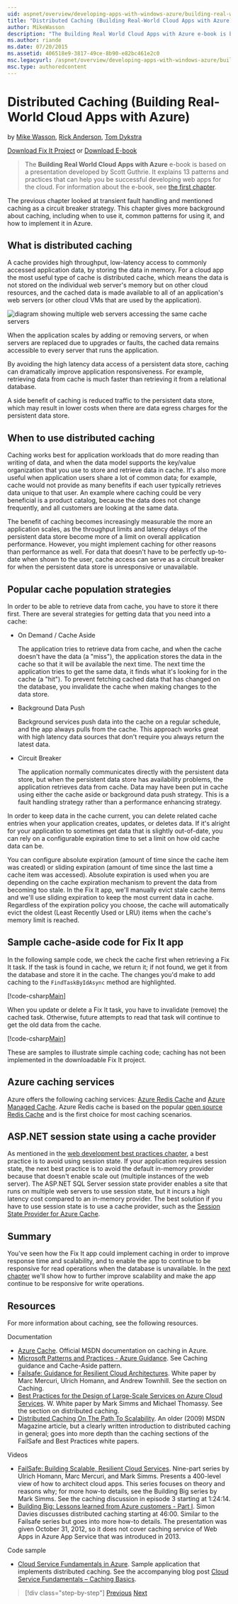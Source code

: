 ```yaml
---
uid: aspnet/overview/developing-apps-with-windows-azure/building-real-world-cloud-apps-with-windows-azure/distributed-caching
title: "Distributed Caching (Building Real-World Cloud Apps with Azure) | Microsoft Docs"
author: MikeWasson
description: "The Building Real World Cloud Apps with Azure e-book is based on a presentation developed by Scott Guthrie. It explains 13 patterns and practices that can he..."
ms.author: riande
ms.date: 07/20/2015
ms.assetid: 406518e9-3817-49ce-8b90-e82bc461e2c0
msc.legacyurl: /aspnet/overview/developing-apps-with-windows-azure/building-real-world-cloud-apps-with-windows-azure/distributed-caching
msc.type: authoredcontent
---
```

# Distributed Caching (Building Real-World Cloud Apps with Azure)

by [Mike Wasson](https://github.com/MikeWasson), [Rick Anderson](https://twitter.com/RickAndMSFT), [Tom Dykstra](https://github.com/tdykstra)

[Download Fix It Project](https://code.msdn.microsoft.com/Fix-It-app-for-Building-cdd80df4) or [Download E-book](https://docs.microsoft.com/archive/blogs/microsoft_press/free-ebook-building-cloud-apps-with-microsoft-azure)

> The **Building Real World Cloud Apps with Azure** e-book is based on a presentation developed by Scott Guthrie. It explains 13 patterns and practices that can help you be successful developing web apps for the cloud. For information about the e-book, see [the first chapter](introduction.md).

The previous chapter looked at transient fault handling and mentioned caching as a circuit breaker strategy. This chapter gives more background about caching, including when to use it, common patterns for using it, and how to implement it in Azure.

## What is distributed caching

A cache provides high throughput, low-latency access to commonly accessed application data, by storing the data in memory. For a cloud app the most useful type of cache is distributed cache, which means the data is not stored on the individual web server's memory but on other cloud resources, and the cached data is made available to all of an application's web servers (or other cloud VMs that are used by the application).

![diagram showing multiple web servers accessing the same cache servers](distributed-caching/_static/image1.png)

When the application scales by adding or removing servers, or when servers are replaced due to upgrades or faults, the cached data remains accessible to every server that runs the application.

By avoiding the high latency data access of a persistent data store, caching can dramatically improve application responsiveness. For example, retrieving data from cache is much faster than retrieving it from a relational database.

A side benefit of caching is reduced traffic to the persistent data store, which may result in lower costs when there are data egress charges for the persistent data store.

## When to use distributed caching

Caching works best for application workloads that do more reading than writing of data, and when the data model supports the key/value organization that you use to store and retrieve data in cache. It's also more useful when application users share a lot of common data; for example, cache would not provide as many benefits if each user typically retrieves data unique to that user. An example where caching could be very beneficial is a product catalog, because the data does not change frequently, and all customers are looking at the same data.

The benefit of caching becomes increasingly measurable the more an application scales, as the throughput limits and latency delays of the persistent data store become more of a limit on overall application performance. However, you might implement caching for other reasons than performance as well. For data that doesn't have to be perfectly up-to-date when shown to the user, cache access can serve as a circuit breaker for when the persistent data store is unresponsive or unavailable.

## Popular cache population strategies

In order to be able to retrieve data from cache, you have to store it there first. There are several strategies for getting data that you need into a cache:

- On Demand / Cache Aside

    The application tries to retrieve data from cache, and when the cache doesn't have the data (a "miss"), the application stores the data in the cache so that it will be available the next time. The next time the application tries to get the same data, it finds what it's looking for in the cache (a "hit"). To prevent fetching cached data that has changed on the database, you invalidate the cache when making changes to the data store.
- Background Data Push

    Background services push data into the cache on a regular schedule, and the app always pulls from the cache. This approach works great with high latency data sources that don't require you always return the latest data.
- Circuit Breaker

    The application normally communicates directly with the persistent data store, but when the persistent data store has availability problems, the application retrieves data from cache. Data may have been put in cache using either the cache aside or background data push strategy. This is a fault handling strategy rather than a performance enhancing strategy.

In order to keep data in the cache current, you can delete related cache entries when your application creates, updates, or deletes data. If it's alright for your application to sometimes get data that is slightly out-of-date, you can rely on a configurable expiration time to set a limit on how old cache data can be.

You can configure absolute expiration (amount of time since the cache item was created) or sliding expiration (amount of time since the last time a cache item was accessed). Absolute expiration is used when you are depending on the cache expiration mechanism to prevent the data from becoming too stale. In the Fix It app, we'll manually evict stale cache items and we'll use sliding expiration to keep the most current data in cache. Regardless of the expiration policy you choose, the cache will automatically evict the oldest (Least Recently Used or LRU) items when the cache's memory limit is reached.

## Sample cache-aside code for Fix It app

In the following sample code, we check the cache first when retrieving a Fix It task. If the task is found in cache, we return it; if not found, we get it from the database and store it in the cache. The changes you'd make to add caching to the `FindTaskByIdAsync` method are highlighted.

[!code-csharp[Main](distributed-caching/samples/sample1.cs?highlight=5,9-11,13-15,19)]

When you update or delete a Fix It task, you have to invalidate (remove) the cached task. Otherwise, future attempts to read that task will continue to get the old data from the cache.

[!code-csharp[Main](distributed-caching/samples/sample2.cs?highlight=7)]

These are samples to illustrate simple caching code; caching has not been implemented in the downloadable Fix It project.

## Azure caching services

Azure offers the following caching services: [Azure Redis Cache](https://msdn.microsoft.com/library/dn690523.aspx) and [Azure Managed Cache](https://msdn.microsoft.com/library/dn386094.aspx). Azure Redis cache is based on the popular [open source Redis Cache](http://redis.io/) and is the first choice for most caching scenarios.

<a id="sessionstate"></a>
## ASP.NET session state using a cache provider

As mentioned in the [web development best practices chapter](web-development-best-practices.md), a best practice is to avoid using session state. If your application requires session state, the next best practice is to avoid the default in-memory provider because that doesn't enable scale out (multiple instances of the web server). The ASP.NET SQL Server session state provider enables a site that runs on multiple web servers to use session state, but it incurs a high latency cost compared to an in-memory provider. The best solution if you have to use session state is to use a cache provider, such as the [Session State Provider for Azure Cache](https://msdn.microsoft.com/library/windowsazure/gg185668.aspx).

## Summary

You've seen how the Fix It app could implement caching in order to improve response time and scalability, and to enable the app to continue to be responsive for read operations when the database is unavailable. In the [next chapter](queue-centric-work-pattern.md) we'll show how to further improve scalability and make the app continue to be responsive for write operations.

## Resources

For more information about caching, see the following resources.

Documentation

- [Azure Cache](https://msdn.microsoft.com/library/gg278356.aspx). Official MSDN documentation on caching in Azure.
- [Microsoft Patterns and Practices - Azure Guidance](https://msdn.microsoft.com/library/dn568099.aspx). See Caching guidance and Cache-Aside pattern.
- [Failsafe: Guidance for Resilient Cloud Architectures](https://msdn.microsoft.com/library/windowsazure/jj853352.aspx). White paper by Marc Mercuri, Ulrich Homann, and Andrew Townhill. See the section on Caching.
- [Best Practices for the Design of Large-Scale Services on Azure Cloud Services](https://msdn.microsoft.com/library/windowsazure/jj717232.aspx). W. White paper by Mark Simms and Michael Thomassy. See the section on distributed caching.
- [Distributed Caching On The Path To Scalability](https://msdn.microsoft.com/magazine/dd942840.aspx). An older (2009) MSDN Magazine article, but a clearly written introduction to distributed caching in general; goes into more depth than the caching sections of the FailSafe and Best Practices white papers.

Videos

- [FailSafe: Building Scalable, Resilient Cloud Services](https://channel9.msdn.com/Series/FailSafe). Nine-part series by Ulrich Homann, Marc Mercuri, and Mark Simms. Presents a 400-level view of how to architect cloud apps. This series focuses on theory and reasons why; for more how-to details, see the Building Big series by Mark Simms. See the caching discussion in episode 3 starting at 1:24:14.
- [Building Big: Lessons learned from Azure customers - Part I](https://channel9.msdn.com/Events/Build/2012/3-029). Simon Davies discusses distributed caching starting at 46:00. Similar to the Failsafe series but goes into more how-to details. The presentation was given October 31, 2012, so it does not cover caching service of Web Apps in Azure App Service that was introduced in 2013.

Code sample

- [Cloud Service Fundamentals in Azure](https://code.msdn.microsoft.com/Cloud-Service-Fundamentals-4ca72649). Sample application that implements distributed caching. See the accompanying blog post [Cloud Service Fundamentals – Caching Basics](https://azure.microsoft.com/blog/cloud-service-fundamentals-caching-basics/).

> [!div class="step-by-step"]
> [Previous](transient-fault-handling.md)
> [Next](queue-centric-work-pattern.md)
